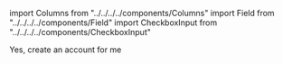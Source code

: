 import Columns from "../../../../components/Columns"
import Field from "../../../../components/Field"
import CheckboxInput from "../../../../components/CheckboxInput"

<Columns>
  <div />
  <CheckboxInput name="register" value="true">Yes, create an account for me</CheckboxInput>
</Columns>
